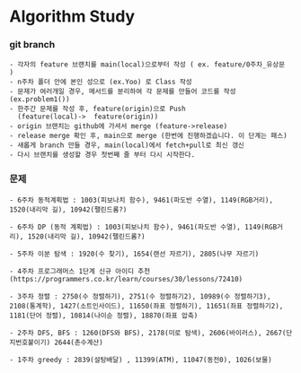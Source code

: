 # Algorithm Study

### git branch

    - 각자의 feature 브랜치를 main(local)으로부터 작성 ( ex. feature/0주차_유상문 )
    - n주차 폴더 안에 본인 성으로 (ex.Yoo) 로 Class 작성
    - 문제가 여러개일 경우, 메서드를 분리하여 각 문제를 만들어 코드를 작성 (ex.problem1())
    - 한주간 문제를 작성 후, feature(origin)으로 Push
      (feature(local)->  feature(origin))
    - origin 브랜치는 github에 가셔서 merge (feature->release)
    - release merge 확인 후, main으로 merge (한번에 진행하겠습니다. 이 단계는 패스)
    - 새롭게 branch 만들 경우, main(local)에서 fetch+pull로 최신 갱신
    - 다시 브랜치를 생성할 경우 첫번째 줄 부터 다시 시작한다.

### 문제
    - 6주차 동적계획법 : 1003(피보나치 함수), 9461(파도반 수열), 1149(RGB거리), 1520(내리막 길), 10942(팰린드롬?)

    - 6주차 DP (동적 계획법) : 1003(피보나치 함수), 9461(파도반 수열), 1149(RGB거리), 1520(내리막 길), 10942(팰린드롬?)

    - 5주차 이분 탐색 : 1920(수 찾기), 1654(랜선 자르기), 2805(나무 자르기)

    - 4주차 프로그래머스 1단계 신규 아이디 추천 (https://programmers.co.kr/learn/courses/30/lessons/72410)

    - 3주차 정렬 : 2750(수 정렬하기), 2751(수 정렬하기2), 10989(수 정렬하기3),  2108(통계학), 1427(소트인사이드), 11650(좌표 정렬하기), 11651(좌표 정렬하기2), 1181(단어 정렬), 10814(나이순 정렬), 18870(좌표 압축)  

    - 2주차 DFS, BFS : 1260(DFS와 BFS), 2178(미로 탐색), 2606(바이러스), 2667(단지번호붙이기) 2644(촌수계산)

    - 1주차 greedy : 2839(설탕배달) , 11399(ATM), 11047(동전0), 1026(보물)

